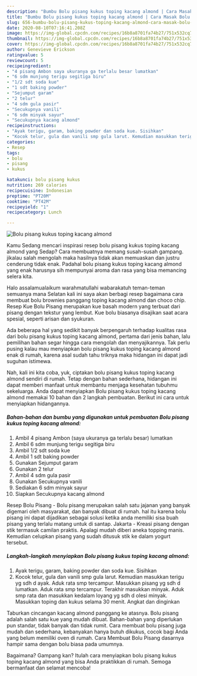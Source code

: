 ```yaml
---
description: "Bumbu Bolu pisang kukus toping kacang almond | Cara Masak Bolu pisang kukus toping kacang almond Yang Bikin Ngiler"
title: "Bumbu Bolu pisang kukus toping kacang almond | Cara Masak Bolu pisang kukus toping kacang almond Yang Bikin Ngiler"
slug: 656-bumbu-bolu-pisang-kukus-toping-kacang-almond-cara-masak-bolu-pisang-kukus-toping-kacang-almond-yang-bikin-ngiler
date: 2020-08-10T07:16:41.208Z
image: https://img-global.cpcdn.com/recipes/16b8a8701fa74b27/751x532cq70/bolu-pisang-kukus-toping-kacang-almond-foto-resep-utama.jpg
thumbnail: https://img-global.cpcdn.com/recipes/16b8a8701fa74b27/751x532cq70/bolu-pisang-kukus-toping-kacang-almond-foto-resep-utama.jpg
cover: https://img-global.cpcdn.com/recipes/16b8a8701fa74b27/751x532cq70/bolu-pisang-kukus-toping-kacang-almond-foto-resep-utama.jpg
author: Genevieve Erickson
ratingvalue: 5
reviewcount: 5
recipeingredient:
- "4 pisang Ambon saya ukuranya ga terlalu besar lumatkan"
- "6 sdm munjung terigu segitiga biru"
- "1/2 sdt soda kue"
- "1 sdt baking powder"
- "Sejumput garam"
- "2 telur"
- "4 sdm gula pasir"
- "Secukupnya vanili"
- "6 sdm minyak sayur"
- "Secukupnya kacang almond"
recipeinstructions:
- "Ayak terigu, garam, baking powder dan soda kue. Sisihkan"
- "Kocok telur, gula dan vanili smp gula larut. Kemudian masukkan terigu yg sdh d ayak. Aduk rata smp tercampur. Masukkan pisang yg sdh d lumatkan. Aduk rata smp tercampur. Terakhir masukkan minyak. Aduk smp rata dan masukkan kedalam loyang yg sdh d olesi minyak. Masukkan toping dan kukus selama 30 menit. Angkat dan dinginkan"
categories:
- Resep
tags:
- bolu
- pisang
- kukus

katakunci: bolu pisang kukus 
nutrition: 269 calories
recipecuisine: Indonesian
preptime: "PT20M"
cooktime: "PT42M"
recipeyield: "1"
recipecategory: Lunch

---
```



![Bolu pisang kukus toping kacang almond](https://img-global.cpcdn.com/recipes/16b8a8701fa74b27/751x532cq70/bolu-pisang-kukus-toping-kacang-almond-foto-resep-utama.jpg)

Kamu Sedang mencari inspirasi resep bolu pisang kukus toping kacang almond yang Sedap? Cara membuatnya memang susah-susah gampang. jikalau salah mengolah maka hasilnya tidak akan memuaskan dan justru cenderung tidak enak. Padahal bolu pisang kukus toping kacang almond yang enak harusnya sih mempunyai aroma dan rasa yang bisa memancing selera kita.

Halo assalamualaikum warahmatullahi wabarakatuh teman-teman semuanya mana Selatan kali ini saya akan berbagi resep bagaimana cara membuat bolu brownies panggang toping kacang almond dan choco chip. Resep Kue Bolu Pisang merupakan kue basah modern yang terbuat dari pisang dengan tekstur yang lembut. Kue bolu biasanya disajikan saat acara spesial, seperti arisan dan syukuran.

Ada beberapa hal yang sedikit banyak berpengaruh terhadap kualitas rasa dari bolu pisang kukus toping kacang almond, pertama dari jenis bahan, lalu pemilihan bahan segar hingga cara mengolah dan menyajikannya. Tak perlu pusing kalau mau menyiapkan bolu pisang kukus toping kacang almond enak di rumah, karena asal sudah tahu triknya maka hidangan ini dapat jadi suguhan istimewa.


Nah, kali ini kita coba, yuk, ciptakan bolu pisang kukus toping kacang almond sendiri di rumah. Tetap dengan bahan sederhana, hidangan ini dapat memberi manfaat untuk membantu menjaga kesehatan tubuhmu sekeluarga. Anda dapat menyiapkan Bolu pisang kukus toping kacang almond memakai 10 bahan dan 2 langkah pembuatan. Berikut ini cara untuk menyiapkan hidangannya.

<!--inarticleads1-->

##### Bahan-bahan dan bumbu yang digunakan untuk pembuatan Bolu pisang kukus toping kacang almond:

1. Ambil 4 pisang Ambon (saya ukuranya ga terlalu besar) lumatkan
1. Ambil 6 sdm munjung terigu segitiga biru
1. Ambil 1/2 sdt soda kue
1. Ambil 1 sdt baking powder
1. Gunakan Sejumput garam
1. Gunakan 2 telur
1. Ambil 4 sdm gula pasir
1. Gunakan Secukupnya vanili
1. Sediakan 6 sdm minyak sayur
1. Siapkan Secukupnya kacang almond


Resep Bolu Pisang - Bolu pisang merupakan salah satu jajanan yang banyak digemari oleh masyarakat, dan banyak dibuat di rumah. hal itu karena bolu pisang ini dapat dijadikan sebagai solusi ketika anda memiliki sisa buah pisang yang terlalu matang untuk di santap. Jakarta - Kreasi pisang dengan stik termasuk camilan praktis. Apalagi mudah diberi aneka topping manis. Kemudian celupkan pisang yang sudah ditusuk stik ke dalam yogurt tersebut. 

<!--inarticleads2-->

##### Langkah-langkah menyiapkan Bolu pisang kukus toping kacang almond:

1. Ayak terigu, garam, baking powder dan soda kue. Sisihkan
1. Kocok telur, gula dan vanili smp gula larut. Kemudian masukkan terigu yg sdh d ayak. Aduk rata smp tercampur. Masukkan pisang yg sdh d lumatkan. Aduk rata smp tercampur. Terakhir masukkan minyak. Aduk smp rata dan masukkan kedalam loyang yg sdh d olesi minyak. Masukkan toping dan kukus selama 30 menit. Angkat dan dinginkan


Taburkan cincangan kacang almond panggang ke atasnya. Bolu pisang adalah salah satu kue yang mudah dibuat. Bahan-bahan yang diperlukan pun standar, tidak banyak dan tidak rumit. Cara membuat bolu pisang juga mudah dan sederhana, kebanyakan hanya butuh dikukus, cocok bagi Anda yang belum memiliki oven di rumah. Cara Membuat Bolu Pisang dasarnya hampir sama dengan bolu biasa pada umumnya. 

Bagaimana? Gampang kan? Itulah cara menyiapkan bolu pisang kukus toping kacang almond yang bisa Anda praktikkan di rumah. Semoga bermanfaat dan selamat mencoba!
